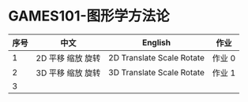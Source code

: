 # GAMES101-图形学方法论

| 序号 | 中文              | English                    | 作业   |
| :--- | ----------------- | -------------------------- | ------ |
| 1    | 2D 平移 缩放 旋转 | 2D Translate Scale  Rotate | 作业 0 |
| 2    | 3D 平移 缩放 旋转 | 3D Translate Scale Rotate  | 作业 1 |
| 3    |                   |                            |        |
